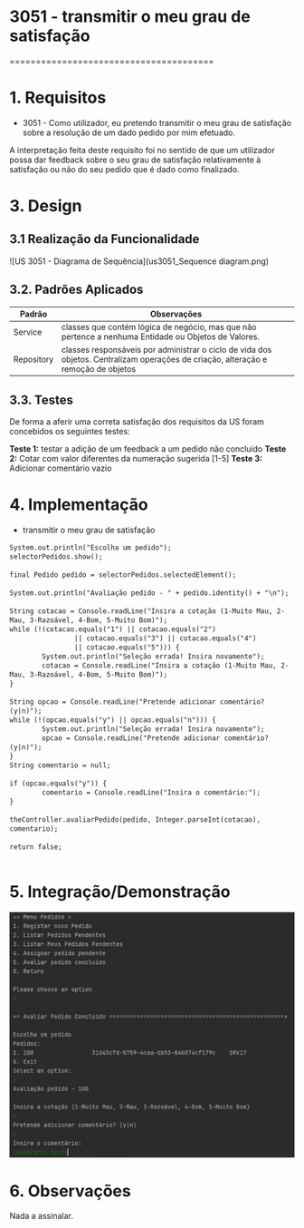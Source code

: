 # 3051 - transmitir o meu grau de satisfação
=======================================


# 1. Requisitos

- 3051 - Como utilizador, eu pretendo transmitir o meu grau de satisfação sobre a resolução de um dado pedido por mim efetuado.

A interpretação feita deste requisito foi no sentido de que um utilizador possa dar feedback sobre o seu grau de satisfação relativamente à satisfação ou não do seu pedido que é dado como finalizado.



# 3. Design

## 3.1 Realização da Funcionalidade

![US 3051 - Diagrama de Sequência](us3051_Sequence diagram.png)

## 3.2. Padrões Aplicados

| **Padrão**	   | **Observações**			|
|--------------|--------------------------------|
| Service      | classes que contém lógica de negócio, mas que não pertence a nenhuma Entidade ou Objetos de Valores. |
| Repository      | classes responsáveis por administrar o ciclo de vida dos objetos. Centralizam operações de criação, alteração e remoção de objetos |


## 3.3. Testes

De forma a aferir uma correta satisfação dos requisitos da US foram concebidos os seguintes testes:

**Teste 1:** testar a adição de um feedback a um pedido não concluído
**Teste 2:** Cotar com valor diferentes da numeração sugerida [1-5]
**Teste 3:** Adicionar comentário vazio


# 4. Implementação

- transmitir o meu grau de satisfação
```
System.out.println("Escolha um pedido");
selectorPedidos.show();

final Pedido pedido = selectorPedidos.selectedElement();

System.out.println("Avaliação pedido - " + pedido.identity() + "\n");

String cotacao = Console.readLine("Insira a cotação (1-Muito Mau, 2-Mau, 3-Razoável, 4-Bom, 5-Muito Bom)");
while (!(cotacao.equals("1") || cotacao.equals("2")
				|| cotacao.equals("3") || cotacao.equals("4")
				|| cotacao.equals("5"))) {
		System.out.println("Seleção errada! Insira novamente");
		cotacao = Console.readLine("Insira a cotação (1-Muito Mau, 2-Mau, 3-Razoável, 4-Bom, 5-Muito Bom)");
}

String opcao = Console.readLine("Pretende adicionar comentário? (y|n)");
while (!(opcao.equals("y") || opcao.equals("n"))) {
		System.out.println("Seleção errada! Insira novamente");
		opcao = Console.readLine("Pretende adicionar comentário? (y|n)");
}
String comentario = null;

if (opcao.equals("y")) {
		comentario = Console.readLine("Insira o comentário:");
}

theController.avaliarPedido(pedido, Integer.parseInt(cotacao), comentario);

return false;


```



# 5. Integração/Demonstração

![US 3051 - Demonstracao](Demonstracao.JPG)

# 6. Observações

Nada a assinalar.
